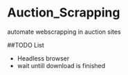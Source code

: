# Auction_Scrapping
automate webscrapping in auction sites

##TODO List
- Headless browser
- wait untill download is finished

